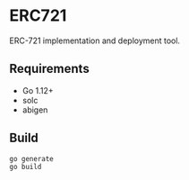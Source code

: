 # ERC721

ERC-721 implementation and deployment tool.

## Requirements

* Go 1.12+
* solc
* abigen

## Build

```bash
go generate
go build
```
